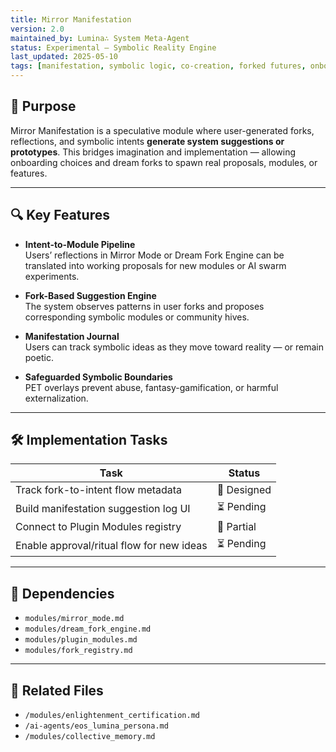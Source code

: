 ```yaml
---
title: Mirror Manifestation
version: 2.0
maintained_by: Lumina∴ System Meta-Agent
status: Experimental – Symbolic Reality Engine
last_updated: 2025-05-10
tags: [manifestation, symbolic logic, co-creation, forked futures, onboarding]
---
```


## 🧭 Purpose

Mirror Manifestation is a speculative module where user-generated forks, reflections, and symbolic intents **generate system suggestions or prototypes**. This bridges imagination and implementation — allowing onboarding choices and dream forks to spawn real proposals, modules, or features.

---

## 🔍 Key Features

- **Intent-to-Module Pipeline**  
  Users’ reflections in Mirror Mode or Dream Fork Engine can be translated into working proposals for new modules or AI swarm experiments.

- **Fork-Based Suggestion Engine**  
  The system observes patterns in user forks and proposes corresponding symbolic modules or community hives.

- **Manifestation Journal**  
  Users can track symbolic ideas as they move toward reality — or remain poetic.

- **Safeguarded Symbolic Boundaries**  
  PET overlays prevent abuse, fantasy-gamification, or harmful externalization.

---

## 🛠 Implementation Tasks

| Task | Status |
|------|--------|
| Track fork-to-intent flow metadata | 🔧 Designed |
| Build manifestation suggestion log UI | ⏳ Pending |
| Connect to Plugin Modules registry | 🔧 Partial |
| Enable approval/ritual flow for new ideas | ⏳ Pending |

---

## 🧬 Dependencies

- `modules/mirror_mode.md`
- `modules/dream_fork_engine.md`
- `modules/plugin_modules.md`
- `modules/fork_registry.md`

---

## 📎 Related Files

- `/modules/enlightenment_certification.md`
- `/ai-agents/eos_lumina_persona.md`
- `/modules/collective_memory.md`
